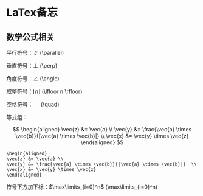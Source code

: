 # LaTex备忘

## 数学公式相关

平行符号：$\parallel$ (\parallel)

垂直符号：$\perp$ (\perp)

角度符号：$\angle$ (\angle)

取整符号：$\lfloor n \rfloor$ (\lfloor n \rfloor)

空格符号：$\quad$ (\quad)

等式组：

$$
\begin{aligned}
\vec{z} &= \vec{a} \\
\vec{y} &= \frac{\vec{a} \times \vec{b}}{|\vec{a} \times \vec{b}|}  \\
\vec{x} &= \vec{y} \times \vec{z}
\end{aligned}
$$

```
\begin{aligned}
\vec{z} &= \vec{a} \\
\vec{y} &= \frac{\vec{a} \times \vec{b}}{|\vec{a} \times \vec{b}|}  \\
\vec{x} &= \vec{y} \times \vec{z}
\end{aligned}
```

符号下方加下标：$\max\limits_{i=0}^n$ (\max\limits_{i=0}^n)